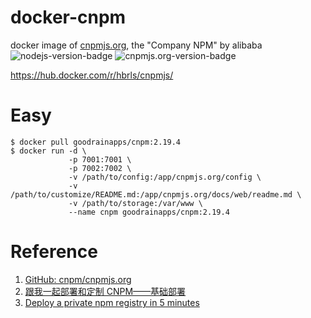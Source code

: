# docker-cnpm

docker image of [cnpmjs.org](https://cnpmjs.org/), the "Company NPM" by alibaba ![nodejs-version-badge](https://img.shields.io/badge/node.js->=_6-blue.svg?style=flat-square) ![cnpmjs.org-version-badge](https://img.shields.io/badge/cnpm-2.19.4-blue.svg?style=flat-square)

https://hub.docker.com/r/hbrls/cnpmjs/

# Easy

    $ docker pull goodrainapps/cnpm:2.19.4
    $ docker run -d \
                 -p 7001:7001 \
                 -p 7002:7002 \
                 -v /path/to/config:/app/cnpmjs.org/config \
                 -v /path/to/customize/README.md:/app/cnpmjs.org/docs/web/readme.md \
                 -v /path/to/storage:/var/www \
                 --name cnpm goodrainapps/cnpm:2.19.4

# Reference

1. [GitHub: cnpm/cnpmjs.org](https://github.com/cnpm/cnpmjs.org)
2. [跟我一起部署和定制 CNPM——基础部署](http://f2e.souche.com/blog/let-cnpm-base-deploy/)
3. [Deploy a private npm registry in 5 minutes](https://github.com/cnpm/cnpmjs.org/wiki/Deploy-a-private-npm-registry-in-5-minutes)
